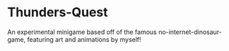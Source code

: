 # Thunders-Quest
An experimental minigame based off of the famous no-internet-dinosaur-game, featuring art and animations by myself!
